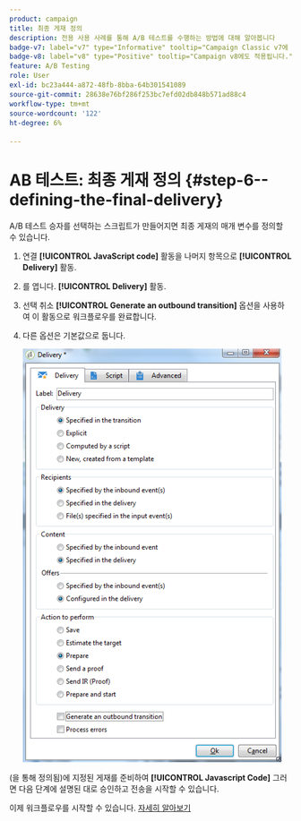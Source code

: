 ```yaml
---
product: campaign
title: 최종 게재 정의
description: 전용 사용 사례를 통해 A/B 테스트를 수행하는 방법에 대해 알아봅니다
badge-v7: label="v7" type="Informative" tooltip="Campaign Classic v7에 적용"
badge-v8: label="v8" type="Positive" tooltip="Campaign v8에도 적용됩니다."
feature: A/B Testing
role: User
exl-id: bc23a444-a872-48fb-8bba-64b301541089
source-git-commit: 28638e76bf286f253bc7efd02db848b571ad88c4
workflow-type: tm+mt
source-wordcount: '122'
ht-degree: 6%

---
```


# AB 테스트: 최종 게재 정의 {#step-6--defining-the-final-delivery}

A/B 테스트 승자를 선택하는 스크립트가 만들어지면 최종 게재의 매개 변수를 정의할 수 있습니다.

1. 연결 **[!UICONTROL JavaScript code]** 활동을 나머지 항목으로 **[!UICONTROL Delivery]** 활동.
1. 를 엽니다. **[!UICONTROL Delivery]** 활동.
1. 선택 취소 **[!UICONTROL Generate an outbound transition]** 옵션을 사용하여 이 활동으로 워크플로우를 완료합니다.
1. 다른 옵션은 기본값으로 둡니다.

   ![](assets/ab_test_final_delivery.png)

(을 통해 정의됨)에 지정된 게재를 준비하여 **[!UICONTROL Javascript Code]** 그러면 다음 단계에 설명된 대로 승인하고 전송을 시작할 수 있습니다.

이제 워크플로우를 시작할 수 있습니다. [자세히 알아보기](a-b-testing-uc-start-workflow.md)
